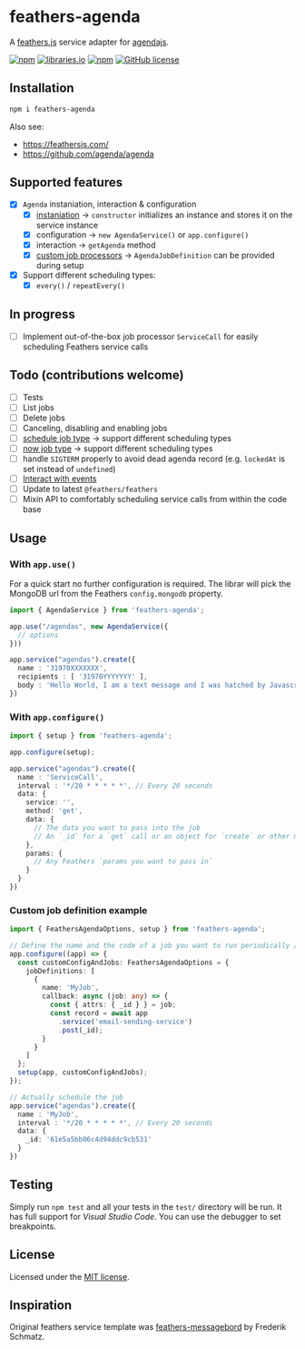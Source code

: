 # feathers-agenda

A [feathers.js](https://feathersjs.com/) service adapter for [agendajs](http://agendajs.com/).

[![npm](https://img.shields.io/npm/v/feathers-agenda)](https://www.npmjs.com/package/feathers-agenda)
[![libraries.io](https://img.shields.io/librariesio/release/npm/feathers-agenda)](https://libraries.io/npm/feathers-agenda)
[![npm](https://img.shields.io/npm/dm/feathers-agenda)](https://www.npmjs.com/package/feathers-agenda)
[![GitHub license](https://img.shields.io/github/license/bitflower/feathers-agenda)](https://github.com/bitflower/feathers-agenda/blob/master/LICENSE)

## Installation

```bash
npm i feathers-agenda
```

Also see:

- https://feathersjs.com/
- https://github.com/agenda/agenda

## Supported features

- [x] `Agenda` instaniation, interaction & configuration
  - [x] [instaniation](https://github.com/agenda/agenda#example-usage) -> `constructor` initializes an instance and stores it on the service instance
  - [x] configuration -> `new AgendaService()` or `app.configure()`
  - [x] interaction -> `getAgenda` method
  - [x] [custom job processors](https://github.com/agenda/agenda#defining-job-processors) -> `AgendaJobDefinition` can be provided during setup
- [x] Support different scheduling types:
  - [x] `every()` / `repeatEvery()`

## In progress

- [ ] Implement out-of-the-box job processor `ServiceCall` for easily scheduling Feathers service calls

## Todo (contributions welcome)

- [ ] Tests
- [ ] List jobs
- [ ] Delete jobs
- [ ] Canceling, disabling and enabling jobs
- [ ] [schedule job type](https://github.com/agenda/agenda#schedulewhen-name-data) -> support different scheduling types
- [ ] [now job type](https://github.com/agenda/agenda#nowname-data) -> support different scheduling types
- [ ] handle `SIGTERM` properly to avoid dead agenda record (e.g. `lockedAt` is set instead of `undefined`)
- [ ] [Interact with events](https://github.com/agenda/agenda#agenda-events)
- [ ] Update to latest `@feathers/feathers`
- [ ] Mixin API to comfortably scheduling service calls from within the code base

## Usage

### With `app.use()`

For a quick start no further configuration is required. The librar will pick the MongoDB url from the Feathers `config.mongodb` property.

```typescript
import { AgendaService } from 'feathers-agenda';

app.use("/agendas", new AgendaService({
  // options
}))

app.service("agendas").create({
  name : '31970XXXXXXX',
  recipients : [ '31970YYYYYYY' ],
  body : 'Hello World, I am a text message and I was hatched by Javascript code!'
})

```

### With `app.configure()`

```typescript
import { setup } from 'feathers-agenda';

app.configure(setup);

app.service("agendas").create({
  name : 'ServiceCall',
  interval : '*/20 * * * * *', // Every 20 seconds
  data: {
    service: '',
    method: 'get',
    data: {
      // The data you want to pass into the job
      // An `_id` for a `get` call or an object for `create` or other methods
    },
    params: {
      // Any Feathers `params you want to pass in`
    }
  }
})

```

### Custom job definition example

```typescript
import { FeathersAgendaOptions, setup } from 'feathers-agenda';

// Define the name and the code of a job you want to run periodically / in a scheduled way
app.configure((app) => {
  const customConfigAndJobs: FeathersAgendaOptions = {
    jobDefinitions: [
      {
        name: 'MyJob',
        callback: async (job: any) => {
          const { attrs: { _id } } = job;
          const record = await app
            .service('email-sending-service')
            .post(_id);
        }
      }
    ]
  };
  setup(app, customConfigAndJobs);
});

// Actually schedule the job
app.service("agendas").create({
  name : 'MyJob',
  interval : '*/20 * * * * *', // Every 20 seconds
  data: {
    _id: '61e5a5bb06c4d94ddc9cb531'
  }
})

```

## Testing

Simply run `npm test` and all your tests in the `test/` directory will be run. It has full support for *Visual Studio Code*. You can use the debugger to set breakpoints.

## License

Licensed under the [MIT license](LICENSE).

## Inspiration

Original feathers service template was [feathers-messagebord](https://github.com/fratzinger/feathers-messagebird) by Frederik Schmatz.